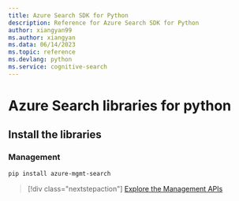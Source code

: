 ```yaml
---
title: Azure Search SDK for Python
description: Reference for Azure Search SDK for Python
author: xiangyan99
ms.author: xiangyan
ms.data: 06/14/2023
ms.topic: reference
ms.devlang: python
ms.service: cognitive-search
---
```

# Azure Search libraries for python

## Install the libraries


### Management

```bash
pip install azure-mgmt-search
```
> [!div class="nextstepaction"]
> [Explore the Management APIs](/python/api/overview/azure/search/management)